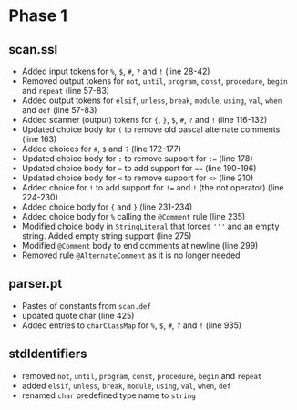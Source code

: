 # Phase 1
## scan.ssl
- Added input tokens for `%`, `$`, `#`, `?` and `!` (line 28-42)
- Removed output tokens for `not`, `until`, `program`, `const`, `procedure`, `begin` and `repeat` (line 57-83)
- Added output tokens for `elsif`, `unless`, `break`, `module`, `using`, `val`, `when` and `def` (line 57-83)
- Added scanner (output) tokens for `{`, `}`, `$`, `#`, `?` and `!` (line 116-132)
- Updated choice body for `(` to remove old pascal alternate comments (line 163) 
- Added choices for `#`, `$` and `?` (line 172-177)
- Updated choice body for `:` to remove support for `:=` (line 178)
- Updated choice body for `=` to add support for `==` (line 190-196)
- Updated choice body for `<` to remove support for `<>` (line 210)
- Added choice for `!` to add support for `!=` and `!` (the not operator) (line 224-230)
- Added choice body for `{` and `}` (line 231-234)
- Added choice body for `%` calling the `@Comment` rule (line 235)
- Modified choice body in `StringLiteral` that forces `'''` and an empty string. Added empty string support (line 275)
- Modified `@Comment` body to end comments at newline (line 299) 
- Removed rule `@AlternateComment` as it is no longer needed
  
## parser.pt
- Pastes of constants from `scan.def` 
- updated quote char (line 425)
- Added entries to `charClassMap` for `%`, `$`, `#`, `?` and `!` (line 935)

## stdIdentifiers
- removed `not`, `until`, `program`, `const`, `procedure`, `begin` and `repeat`
- added `elsif`, `unless`, `break`, `module`, `using`, `val`, `when`, `def`
- renamed `char` predefined type name to `string`
